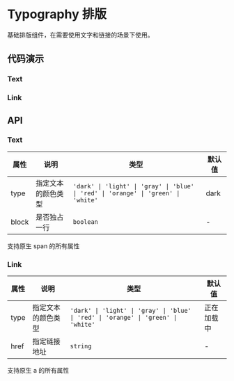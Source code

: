 # Typography 排版

基础排版组件，在需要使用文字和链接的场景下使用。

## 代码演示

### Text

<demo title="type类型" describe="如果不指定type，默认为dark">
<template>
  <lu-space direction="vertical" :style="{display: 'flex'}">
    <lu-text block type="dark">这是一句话</lu-text>
    <lu-text block type="light">这是一句话</lu-text>
    <lu-text block type="gray">这是一句话</lu-text>
    <lu-text block type="blue">这是一句话</lu-text>
    <lu-text block type="red">这是一句话</lu-text>
    <lu-text block type="orange">这是一句话</lu-text>
    <lu-text block type="green">这是一句话</lu-text>
    <lu-text block type="white">这是一句话</lu-text>
  </lu-space>
</template>
</demo>

### Link

<demo title="type类型" describe="跟Text类似，在不指定type的情况下为淡蓝色">
<template>
  <lu-space direction="vertical" :style="{display: 'flex'}">
    <lu-link href="#link">这是一句话</lu-link>
    <lu-link href="#link" type="dark">这是一句话</lu-link>
    <lu-link href="#link" type="light">这是一句话</lu-link>
    <lu-link href="#link" type="gray">这是一句话</lu-link>
    <lu-link href="#link" type="blue">这是一句话</lu-link>
    <lu-link href="#link" type="red">这是一句话</lu-link>
    <lu-link href="#link" type="orange">这是一句话</lu-link>
    <lu-link href="#link" type="green">这是一句话</lu-link>
    <lu-link href="#link" type="white">这是一句话</lu-link>
  </lu-space>

</template>

</demo>

## API

### Text

| 属性  | 说明               | 类型                                                                               | 默认值 |
| ----- | ------------------ | ---------------------------------------------------------------------------------- | ------ |
| type  | 指定文本的颜色类型 | `'dark' \| 'light' \| 'gray' \| 'blue' \| 'red' \| 'orange' \| 'green' \| 'white'` | dark   |
| block | 是否独占一行       | `boolean`                                                                          | -      |

支持原生 span 的所有属性

### Link

| 属性 | 说明               | 类型                                                                               | 默认值     |
| ---- | ------------------ | ---------------------------------------------------------------------------------- | ---------- |
| type | 指定文本的颜色类型 | `'dark' \| 'light' \| 'gray' \| 'blue' \| 'red' \| 'orange' \| 'green' \| 'white'` | 正在加载中 |
| href | 指定链接地址       | `string`                                                                           | -          |

支持原生 a 的所有属性
